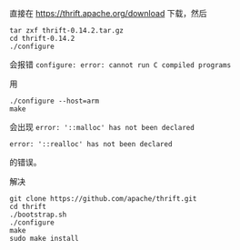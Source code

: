 直接在 https://thrift.apache.org/download 下载，然后
```
tar zxf thrift-0.14.2.tar.gz
cd thrift-0.14.2
./configure
```
会报错
`configure: error: cannot run C compiled programs`

用
```
./configure --host=arm
make
```

会出现
`error: '::malloc' has not been declared`

`error: '::realloc' has not been declared`

的错误。

解决
```
git clone https://github.com/apache/thrift.git
cd thrift
./bootstrap.sh
./configure
make
sudo make install
```
